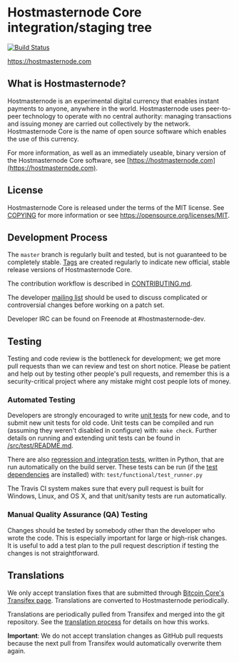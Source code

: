 Hostmasternode Core integration/staging tree
=====================================

[![Build Status](https://travis-ci.org/hostmasternodeproject/hostmasternode.svg?branch=master)](https://travis-ci.org/hostmasternodeproject/hostmasternode)

https://hostmasternode.com

What is Hostmasternode?
----------------

Hostmasternode is an experimental digital currency that enables instant payments to
anyone, anywhere in the world. Hostmasternode uses peer-to-peer technology to operate
with no central authority: managing transactions and issuing money are carried
out collectively by the network. Hostmasternode Core is the name of open source
software which enables the use of this currency.

For more information, as well as an immediately useable, binary version of
the Hostmasternode Core software, see [https://hostmasternode.com](https://hostmasternode.com).

License
-------

Hostmasternode Core is released under the terms of the MIT license. See [COPYING](COPYING) for more
information or see https://opensource.org/licenses/MIT.

Development Process
-------------------

The `master` branch is regularly built and tested, but is not guaranteed to be
completely stable. [Tags](https://github.com/hostmasternodeproject/hostmasternode/tags) are created
regularly to indicate new official, stable release versions of Hostmasternode Core.

The contribution workflow is described in [CONTRIBUTING.md](CONTRIBUTING.md).

The developer [mailing list](https://groups.google.com/forum/#!forum/hostmasternode-dev)
should be used to discuss complicated or controversial changes before working
on a patch set.

Developer IRC can be found on Freenode at #hostmasternode-dev.

Testing
-------

Testing and code review is the bottleneck for development; we get more pull
requests than we can review and test on short notice. Please be patient and help out by testing
other people's pull requests, and remember this is a security-critical project where any mistake might cost people
lots of money.

### Automated Testing

Developers are strongly encouraged to write [unit tests](src/test/README.md) for new code, and to
submit new unit tests for old code. Unit tests can be compiled and run
(assuming they weren't disabled in configure) with: `make check`. Further details on running
and extending unit tests can be found in [/src/test/README.md](/src/test/README.md).

There are also [regression and integration tests](/test), written
in Python, that are run automatically on the build server.
These tests can be run (if the [test dependencies](/test) are installed) with: `test/functional/test_runner.py`

The Travis CI system makes sure that every pull request is built for Windows, Linux, and OS X, and that unit/sanity tests are run automatically.

### Manual Quality Assurance (QA) Testing

Changes should be tested by somebody other than the developer who wrote the
code. This is especially important for large or high-risk changes. It is useful
to add a test plan to the pull request description if testing the changes is
not straightforward.

Translations
------------

We only accept translation fixes that are submitted through [Bitcoin Core's Transifex page](https://www.transifex.com/projects/p/bitcoin/).
Translations are converted to Hostmasternode periodically.

Translations are periodically pulled from Transifex and merged into the git repository. See the
[translation process](doc/translation_process.md) for details on how this works.

**Important**: We do not accept translation changes as GitHub pull requests because the next
pull from Transifex would automatically overwrite them again.
